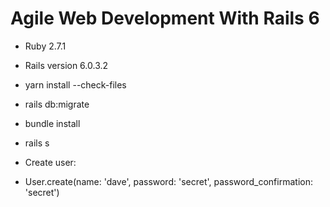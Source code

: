 # Agile Web Development With Rails 6

* Ruby 2.7.1

* Rails version 6.0.3.2

* yarn install --check-files

* rails db:migrate

* bundle install

* rails s

* Create user:

- User.create(name: 'dave', password: 'secret', password_confirmation: 'secret')
